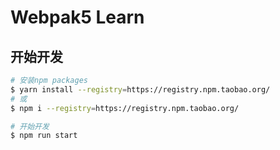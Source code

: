 # Webpak5 Learn

## 开始开发

```bash
# 安装npm packages
$ yarn install --registry=https://registry.npm.taobao.org/
# 或
$ npm i --registry=https://registry.npm.taobao.org/

# 开始开发
$ npm run start
```
